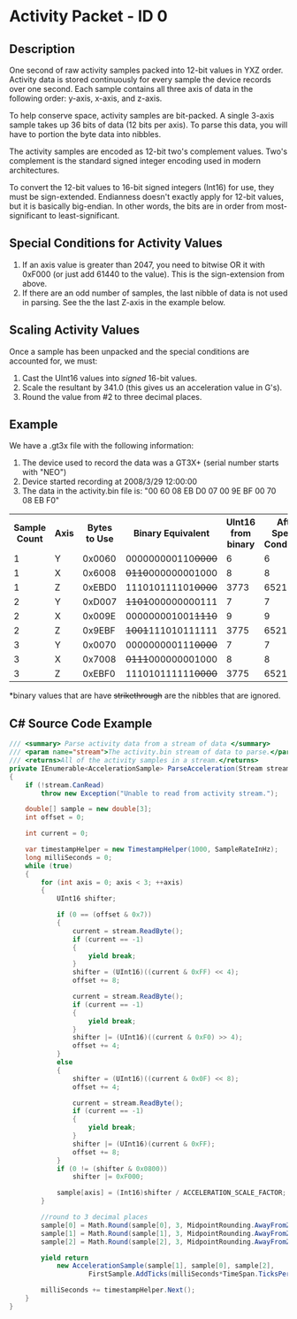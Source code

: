 # Activity Packet - ID 0 #

## Description ##
One second of raw activity samples packed into 12-bit values in YXZ order. Activity data is stored continuously for every sample the device records over one second. Each sample contains all three axis of data in the following order: y-axis, x-axis, and z-axis.

To help conserve space, activity samples are bit-packed. A single 3-axis sample takes up 36 bits of data (12 bits per axis). To parse this data, you will have to portion the byte data into nibbles.

The activity samples are encoded as 12-bit two's complement values. Two's complement is the standard signed integer encoding used in modern architectures.

To convert the 12-bit values to 16-bit signed integers (Int16) for use, they must be sign-extended. Endianness doesn't exactly apply for 12-bit values, but it is basically big-endian. In other words, the bits are in order from most-significant to least-significant.

## Special Conditions for Activity Values ##
1. If an axis value is greater than 2047, you need to bitwise OR it with 0xF000 (or just add 61440 to the value). This is the sign-extension from above.
2. If there are an odd number of samples, the last nibble of data is not used in parsing. See the the last Z-axis in the example below.

## Scaling Activity Values ##
Once a sample has been unpacked and the special conditions are accounted for, we must:

1. Cast the UInt16 values into *signed* 16-bit values. 
2. Scale the resultant by 341.0 (this gives us an acceleration value in G's).
3. Round the value from #2 to three decimal places.

## Example ##

We have a .gt3x file with the following information:

1. The device used to record the data was a GT3X+ (serial number starts with "NEO")
2. Device started recording at 2008/3/29 12:00:00
3. The data in the activity.bin file is: "00 60 08 EB D0 07 00 9E BF 00 70 08 EB F0"

<table>
<tr>
<th>Sample Count</th>
<th>Axis</th>
<th>Bytes to Use</th>
<th>Binary Equivalent</th>
<th>UInt16 from binary</th>
<th>After Special Conditions</th>
<th>Cast to Int16</th>
<th>Scaling</th>
<th>Rounding</th>
</tr>
<tr>
<td>1</td>
<td>Y</td>
<td>0x0060</td>
<td>000000000110<s>0000</s></td>
<td>6</td>
<td>6</td>
<td>6</td>
<td>0.0175953</td>
<td>0.018</td>
</tr>
<tr>
<td>1</td>
<td>X</td>
<td>0x6008</td>
<td><s>0110</s>000000001000</td>
<td>8</td>
<td>8</td>
<td>8</td>
<td>0.023460</td>
<td>0.023</td>
</tr>
<tr>
<td>1</td>
<td>Z</td>
<td>0xEBD0</td>
<td>111010111101<s>0000</s></td>
<td>3773</td>
<td>65213</td>
<td>-323</td>
<td>-0.947214</td>
<td>-0.947</td>
</tr>
<tr>
<td>2</td>
<td>Y</td>
<td>0xD007</td>
<td><s>1101</s>000000000111</td>
<td>7</td>
<td>7</td>
<td>7</td>
<td>0.0205278</td>
<td>0.021</td>
</tr>
<tr>
<td>2</td>
<td>X</td>
<td>0x009E</td>
<td>000000001001<s>1110</s></td>
<td>9</td>
<td>9</td>
<td>9</td>
<td>0.0263929</td>
<td>0.026</td>
</tr>
<tr>
<td>2</td>
<td>Z</td>
<td>0x9EBF</td>
<td><s>1001</s>111010111111</td>
<td>3775</td>
<td>65215</td>
<td>-321</td>
<td>-0.941348</td>
<td>-0.941</td>
</tr>
<tr>
<td>3</td>
<td>Y</td>
<td>0x0070</td>
<td>000000000111<s>0000</s></td>
<td>7</td>
<td>7</td>
<td>7</td>
<td>0.0205278</td>
<td>0.021</td>
</tr>
<tr>
<td>3</td>
<td>X</td>
<td>0x7008</td>
<td><s>0111</s>000000001000</td>
<td>8</td>
<td>8</td>
<td>8</td>
<td>0.023460</td>
<td>0.023</td>
</tr>
<tr>
<td>3</td>
<td>Z</td>
<td>0xEBF0</td>
<td>111010111111<s>0000</s></td>
<td>3775</td>
<td>65215</td>
<td>-321</td>
<td>-0.941348</td>
<td>-0.941</td>
</tr>
</table>

*binary values that are have <s>strikethrough</s> are the nibbles that are ignored.

## C# Source Code Example ##

```c#
/// <summary> Parse activity data from a stream of data </summary>
/// <param name="stream">The activity.bin stream of data to parse.</param>
/// <returns>All of the activity samples in a stream.</returns>
private IEnumerable<AccelerationSample> ParseAcceleration(Stream stream)
{
    if (!stream.CanRead)
        throw new Exception("Unable to read from activity stream.");

    double[] sample = new double[3];
    int offset = 0;

    int current = 0;

    var timestampHelper = new TimestampHelper(1000, SampleRateInHz);
    long milliSeconds = 0;
    while (true)
    {
        for (int axis = 0; axis < 3; ++axis)
        {
            UInt16 shifter;

            if (0 == (offset & 0x7))
            {
                current = stream.ReadByte();
                if (current == -1)
                {
                    yield break;
                }
                shifter = (UInt16)((current & 0xFF) << 4);
                offset += 8;

                current = stream.ReadByte();
                if (current == -1)
                {
                    yield break;
                }
                shifter |= (UInt16)((current & 0xF0) >> 4);
                offset += 4;
            }
            else
            {
                shifter = (UInt16)((current & 0x0F) << 8);
                offset += 4;

                current = stream.ReadByte();
                if (current == -1)
                {
                    yield break;
                }
                shifter |= (UInt16)(current & 0xFF);
                offset += 8;
            }
            if (0 != (shifter & 0x0800))
                shifter |= 0xF000;

            sample[axis] = (Int16)shifter / ACCELERATION_SCALE_FACTOR;
        }

        //round to 3 decimal places
        sample[0] = Math.Round(sample[0], 3, MidpointRounding.AwayFromZero);
        sample[1] = Math.Round(sample[1], 3, MidpointRounding.AwayFromZero);
        sample[2] = Math.Round(sample[2], 3, MidpointRounding.AwayFromZero);

        yield return
            new AccelerationSample(sample[1], sample[0], sample[2],
                    FirstSample.AddTicks(milliSeconds*TimeSpan.TicksPerMillisecond));

        milliSeconds += timestampHelper.Next();
    }
}
```

